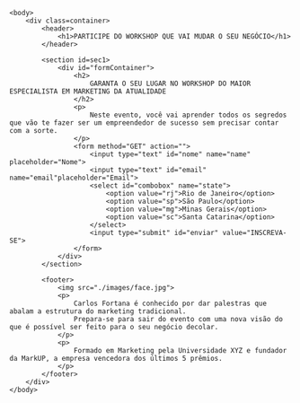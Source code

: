 <!DOCTYPE html>
<html lang="en">
    <head>
        <meta charset="UTF-8">
        <meta name="viewport" content="width=device-width, initial-scale=1.0">
        <title>Workshop</title>
        <link rel="icon" href="./images/ico.png">
        <link rel="stylesheet" href="style.css">
    </head>
    
    <body>
        <div class=container>
            <header>
                <h1>PARTICIPE DO WORKSHOP QUE VAI MUDAR O SEU NEGÓCIO</h1>
            </header>

            <section id=sec1>
                <div id="formContainer">
                    <h2>
                        GARANTA O SEU LUGAR NO WORKSHOP DO MAIOR ESPECIALISTA EM MARKETING DA ATUALIDADE
                    </h2>
                    <p>
                        Neste evento, você vai aprender todos os segredos que vão te fazer ser um empreendedor de sucesso sem precisar contar com a sorte.
                    </p>
                    <form method="GET" action="">
                        <input type="text" id="nome" name="name" placeholder="Nome">
                        <input type="text" id="email" name="email"placeholder="Email">
                        <select id="combobox" name="state">
                            <option value="rj">Rio de Janeiro</option>
                            <option value="sp">São Paulo</option>
                            <option value="mg">Minas Gerais</option>
                            <option value="sc">Santa Catarina</option>
                        </select>
                        <input type="submit" id="enviar" value="INSCREVA-SE">
                    </form>
                </div>
            </section>

            <footer>
                <img src="./images/face.jpg">
                <p>
                    Carlos Fortana é conhecido por dar palestras que abalam a estrutura do marketing tradicional.
                    Prepara-se para sair do evento com uma nova visão do que é possível ser feito para o seu negócio decolar.
                </p>
                <p>
                    Formado em Marketing pela Universidade XYZ e fundador da MarkUP, a empresa vencedora dos últimos 5 prêmios.
                </p>
            </footer>
        </div>
    </body>
</html>
